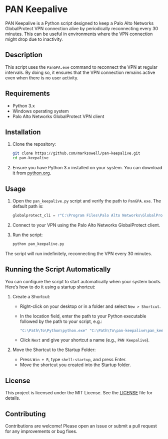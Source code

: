 # PAN Keepalive

PAN Keepalive is a Python script designed to keep a Palo Alto Networks GlobalProtect VPN connection alive by periodically reconnecting every 30 minutes. This can be useful in environments where the VPN connection might drop due to inactivity.

## Description

This script uses the `PanGPA.exe` command to reconnect the VPN at regular intervals. By doing so, it ensures that the VPN connection remains active even when there is no user activity.

## Requirements

- Python 3.x
- Windows operating system
- Palo Alto Networks GlobalProtect VPN client

## Installation

1. Clone the repository:
    ```bash
    git clone https://github.com/marksowell/pan-keepalive.git
    cd pan-keepalive
    ```

2. Ensure you have Python 3.x installed on your system. You can download it from [python.org](https://www.python.org/downloads/).

## Usage

1. Open the `pan_keepalive.py` script and verify the path to `PanGPA.exe`. The default path is:
    ```python
    globalprotect_cli = r"C:\Program Files\Palo Alto Networks\GlobalProtect\PanGPA.exe"
    ```

2. Connect to your VPN using the Palo Alto Networks GlobalProtect client.  
3. Run the script:
    ```bash
    python pan_keepalive.py
    ```

The script will run indefinitely, reconnecting the VPN every 30 minutes.

## Running the Script Automatically

You can configure the script to start automatically when your system boots. Here’s how to do it using a startup shortcut:

1. Create a Shortcut:
    - Right-click on your desktop or in a folder and select `New > Shortcut`.
    - In the location field, enter the path to your Python executable followed by the path to your script, e.g.:
      
      ```bash
      "C:\Path\To\Python\python.exe" "C:\Path\To\pan-keepalive\pan_keepalive.py"
      ```
      
    - Click `Next` and give your shortcut a name (e.g., `PAN Keepalive`).

2. Move the Shortcut to the Startup Folder:
    - Press `Win + R`, type `shell:startup`, and press Enter.
    - Move the shortcut you created into the Startup folder.

## License

This project is licensed under the MIT License. See the [LICENSE](LICENSE) file for details.

## Contributing

Contributions are welcome! Please open an issue or submit a pull request for any improvements or bug fixes.
